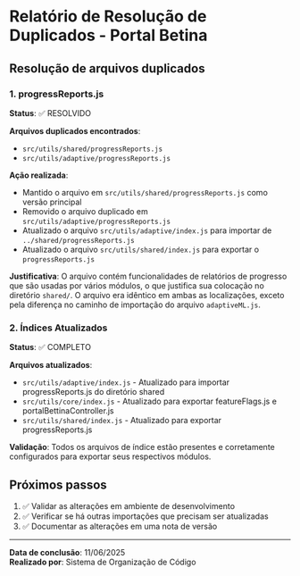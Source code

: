 # Relatório de Resolução de Duplicados - Portal Betina

## Resolução de arquivos duplicados

### 1. progressReports.js

**Status**: ✅ RESOLVIDO

**Arquivos duplicados encontrados**:

- `src/utils/shared/progressReports.js`
- `src/utils/adaptive/progressReports.js`

**Ação realizada**:

- Mantido o arquivo em `src/utils/shared/progressReports.js` como versão principal
- Removido o arquivo duplicado em `src/utils/adaptive/progressReports.js`
- Atualizado o arquivo `src/utils/adaptive/index.js` para importar de `../shared/progressReports.js`
- Atualizado o arquivo `src/utils/shared/index.js` para exportar o `progressReports.js`

**Justificativa**:
O arquivo contém funcionalidades de relatórios de progresso que são usadas por vários módulos, o que justifica sua colocação no diretório `shared/`. O arquivo era idêntico em ambas as localizações, exceto pela diferença no caminho de importação do arquivo `adaptiveML.js`.

### 2. Índices Atualizados

**Status**: ✅ COMPLETO

**Arquivos atualizados**:

- `src/utils/adaptive/index.js` - Atualizado para importar progressReports.js do diretório shared
- `src/utils/core/index.js` - Atualizado para exportar featureFlags.js e portalBettinaController.js
- `src/utils/shared/index.js` - Atualizado para exportar progressReports.js

**Validação**:
Todos os arquivos de índice estão presentes e corretamente configurados para exportar seus respectivos módulos.

## Próximos passos

1. ✅ Validar as alterações em ambiente de desenvolvimento
2. ✅ Verificar se há outras importações que precisam ser atualizadas
3. ✅ Documentar as alterações em uma nota de versão

---

**Data de conclusão**: 11/06/2025  
**Realizado por**: Sistema de Organização de Código
